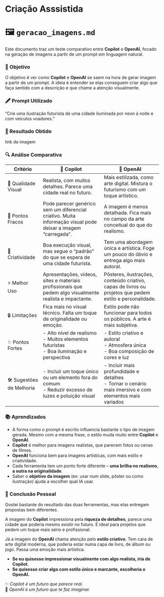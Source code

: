 # Criação Asssistida

# 🖼️ `geracao_imagens.md`

Este documento traz um teste comparativo entre **Copilot** e **OpenAI**, focado na geração de imagens a partir de um prompt em linguagem natural.

### 📝 Objetivo

O objetivo é ver como **Copilot** e **OpenAI** se saem na hora de gerar imagem a partir de um prompt. A ideia é entender se elas conseguem criar algo que faça sentido com a descrição e que chame a atenção visualmente.

### 🖋️ Prompt Utilizado 
“Crie uma ilustração futurista de uma cidade iluminada por neon à noite e com veículos voadores.”

### 🎯 Resultado Obtido

link da imagem

### 🔍 Análise Comparativa

| Critério                  | 🤖 **Copilot**                                                                                               | 🚀 **OpenAI**                                                                                                  |
| ------------------------- | ------------------------------------------------------------------------------------------------------------ | ----------------------------------------------------------------------------------------------------------- |
| 📜 Qualidade Visual       | Realista, com muitos detalhes. Parece uma cidade real no futuro.                                             | Mais estilizada, como arte digital. Mistura o futurismo com um toque artístico.                             |
| 🚧 Pontos Fracos          | Pode parecer genérico sem um diferencial criativo. Muita informação visual pode deixar a imagem “carregada”. | A imagem é menos detalhada. Fica mais no campo da arte conceitual do que do realismo.                       |
| 🎨 Criatividade           | Boa execução visual, mas segue o “padrão” do que se espera de uma cidade futurista.                          | Tem uma abordagem única e artística. Foge um pouco do óbvio e entrega algo mais autoral.                    |
| ⚡ Melhor Uso              | Apresentações, vídeos, sites e materiais profissionais que pedem algo visualmente realista e impactante.     | Pôsteres, ilustrações, conteúdo criativo, capas de livros ou projetos que pedem estilo e personalidade.     |
| 🔒 Limitações             | Fica mais no visual técnico. Falta um toque de originalidade ou emoção.                                      | Estilo pode não funcionar para todos os públicos. A arte é mais subjetiva.                                  |
| ✨ Pontos Fortes           | - Alto nível de realismo  <br> - Muitos elementos futuristas  <br> - Boa iluminação e perspectiva            | - Estilo criativo e autoral  <br> - Atmosfera única  <br> - Boa composição de cores e luz                   |
| 🛠️ Sugestões de Melhoria | - Incluir um toque único ou um elemento fora do comum  <br> - Reduzir excesso de luzes e poluição visual     | - Incluir mais profundidade e detalhes  <br> - Tornar o cenário mais imersivo e com elementos mais variados |

### 📚 Aprendizados

- A forma como o prompt é escrito influencia bastante o tipo de imagem gerada. Mesmo com a mesma frase, o estilo muda muito entre **Copilot** e **OpenAI**.
- **Copilot** é melhor para imagens realistas, que parecem fotos ou cenas de filmes.
- **OpenAI** funciona bem para imagens artísticas, com mais estilo e criatividade.
- Cada ferramenta tem um ponto forte diferente – **uma brilha no realismo**, **a outra na originalidade**.
- Saber o **objetivo da imagem** (ex: usar num slide, pôster ou como ilustração) ajuda a escolher qual IA usar.

### 🧠 Conclusão Pessoal

Gostei bastante do resultado das duas ferramentas, mas elas entregam propostas bem diferentes.

A imagem do **Copilot** impressiona pela **riqueza de detalhes**, parece uma cidade que poderia mesmo existir no futuro. É ideal para projetos que pedem um toque mais sério e profissional.

Já a imagem do **OpenAI** chama atenção pelo **estilo criativo**. Tem cara de arte digital moderna, que poderia estar numa capa de livro, de álbum ou jogo. Passa uma emoção mais artística.

- **Se eu quisesse impressionar visualmente com algo realista, iria de Copilot.**  
- **Se quisesse criar algo com estilo único e marcante, escolheria o OpenAI.**

✨ *Copilot é um futuro que parece real.*  
🎨 *OpenAI é um futuro que te faz imaginar.*
